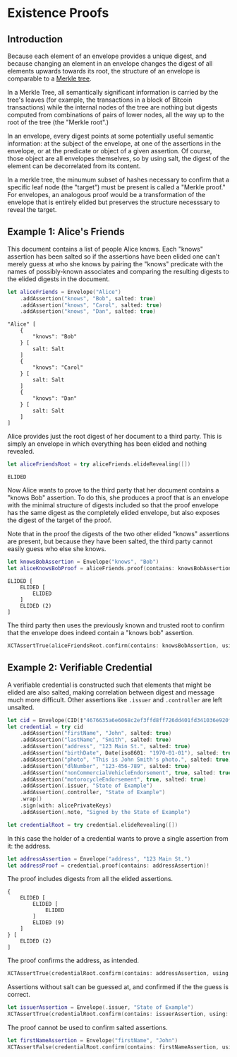 # Existence Proofs

## Introduction

Because each element of an envelope provides a unique digest, and because changing an element in an envelope changes the digest of all elements upwards towards its root, the structure of an envelope is comparable to a [Merkle tree](https://en.wikipedia.org/wiki/Merkle_tree).

In a Merkle Tree, all semantically significant information is carried by the tree's leaves (for example, the transactions in a block of Bitcoin transactions) while the internal nodes of the tree are nothing but digests computed from combinations of pairs of lower nodes, all the way up to the root of the tree (the "Merkle root".)

In an envelope, every digest points at some potentially useful semantic information: at the subject of the envelope, at one of the assertions in the envelope, or at the predicate or object of a given assertion. Of course, those object are all envelopes themselves, so by using salt, the digest of the element can be decorrelated from its content.

In a merkle tree, the minumum subset of hashes necessary to confirm that a specific leaf node (the "target") must be present is called a "Merkle proof." For envelopes, an analogous proof would be a transformation of the envelope that is entirely elided but preserves the structure necesssary to reveal the target.

## Example 1: Alice's Friends

This document contains a list of people Alice knows. Each "knows" assertion has been salted so if the assertions have been elided one can't merely guess at who she knows by pairing the "knows" predicate with the names of possibly-known associates and comparing the resulting digests to the elided digests in the document.

```swift
let aliceFriends = Envelope("Alice")
    .addAssertion("knows", "Bob", salted: true)
    .addAssertion("knows", "Carol", salted: true)
    .addAssertion("knows", "Dan", salted: true)
```

```
"Alice" [
    {
        "knows": "Bob"
    } [
        salt: Salt
    ]
    {
        "knows": "Carol"
    } [
        salt: Salt
    ]
    {
        "knows": "Dan"
    } [
        salt: Salt
    ]
]
```

Alice provides just the root digest of her document to a third party. This is simply an envelope in which everything has been elided and nothing revealed.

```swift
let aliceFriendsRoot = try aliceFriends.elideRevealing([])
```

```
ELIDED
```

Now Alice wants to prove to the third party that her document contains a "knows Bob" assertion. To do this, she produces a proof that is an envelope with the minimal structure of digests included so that the proof envelope has the same digest as the completely elided envelope, but also exposes the digest of the target of the proof.

Note that in the proof the digests of the two other elided "knows" assertions are present, but because they have been salted, the third party cannot easily guess who else she knows.

```swift
let knowsBobAssertion = Envelope("knows", "Bob")
let aliceKnowsBobProof = aliceFriends.proof(contains: knowsBobAssertion)!
```

```
ELIDED [
    ELIDED [
        ELIDED
    ]
    ELIDED (2)
]
```

The third party then uses the previously known and trusted root to confirm that the envelope does indeed contain a "knows bob" assertion.

```swift
XCTAssertTrue(aliceFriendsRoot.confirm(contains: knowsBobAssertion, using: aliceKnowsBobProof))
```

## Example 2: Verifiable Credential

A verifiable credential is constructed such that elements that might be elided are also salted, making correlation between digest and message much more difficult. Other assertions like `.issuer` and `.controller` are left unsalted.

```swift
let cid = Envelope(CID(‡"4676635a6e6068c2ef3ffd8ff726dd401fd341036e920f136a1d8af5e829496d")!)
let credential = try cid
    .addAssertion("firstName", "John", salted: true)
    .addAssertion("lastName", "Smith", salted: true)
    .addAssertion("address", "123 Main St.", salted: true)
    .addAssertion("birthDate", Date(iso8601: "1970-01-01"), salted: true)
    .addAssertion("photo", "This is John Smith's photo.", salted: true)
    .addAssertion("dlNumber", "123-456-789", salted: true)
    .addAssertion("nonCommercialVehicleEndorsement", true, salted: true)
    .addAssertion("motorocycleEndorsement", true, salted: true)
    .addAssertion(.issuer, "State of Example")
    .addAssertion(.controller, "State of Example")
    .wrap()
    .sign(with: alicePrivateKeys)
    .addAssertion(.note, "Signed by the State of Example")

let credentialRoot = try credential.elideRevealing([])
```

In this case the holder of a credential wants to prove a single assertion from it: the address.

```swift
let addressAssertion = Envelope("address", "123 Main St.")
let addressProof = credential.proof(contains: addressAssertion)!
```

The proof includes digests from all the elided assertions.

```
{
    ELIDED [
        ELIDED [
            ELIDED
        ]
        ELIDED (9)
    ]
} [
    ELIDED (2)
]
```

The proof confirms the address, as intended.

```swift
XCTAssertTrue(credentialRoot.confirm(contains: addressAssertion, using: addressProof))
```

Assertions without salt can be guessed at, and confirmed if the the guess is correct.

```swift
let issuerAssertion = Envelope(.issuer, "State of Example")
XCTAssertTrue(credentialRoot.confirm(contains: issuerAssertion, using: addressProof))
```

The proof cannot be used to confirm salted assertions.

```swift
let firstNameAssertion = Envelope("firstName", "John")
XCTAssertFalse(credentialRoot.confirm(contains: firstNameAssertion, using: addressProof))
```
